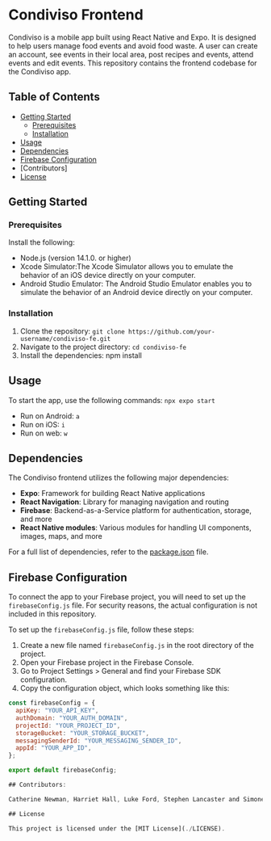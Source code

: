 # Condiviso Frontend

Condiviso is a mobile app built using React Native and Expo. It is designed to help users manage food events and avoid food waste. A user can create an account, see events in their local area, post recipes and events, attend events and edit events. This repository contains the frontend codebase for the Condiviso app.

## Table of Contents

- [Getting Started](#getting-started)
  - [Prerequisites](#prerequisites)
  - [Installation](#installation)
- [Usage](#usage)
- [Dependencies](#dependencies)
- [Firebase Configuration](#firebase-configuration)
- [Contributors] 
- [License](#license)

## Getting Started

### Prerequisites

Install the following:

- Node.js (version 14.1.0. or higher)
- Xcode Simulator:The Xcode Simulator allows you to emulate the behavior of an iOS device directly on your computer.
- Android Studio Emulator: The Android Studio Emulator enables you to simulate the behavior of an Android device directly on your computer.


### Installation

1. Clone the repository: 
    `git clone https://github.com/your-username/condiviso-fe.git`
2. Navigate to the project directory:
    `cd condiviso-fe`
3. Install the dependencies:
    npm install


## Usage
To start the app, use the following commands:
    `npx expo start`
- Run on Android:
    `a`
- Run on iOS:
    `i`
- Run on web:
    `w`


## Dependencies

The Condiviso frontend utilizes the following major dependencies:

- **Expo**: Framework for building React Native applications
- **React Navigation**: Library for managing navigation and routing
- **Firebase**: Backend-as-a-Service platform for authentication, storage, and more
- **React Native modules**: Various modules for handling UI components, images, maps, and more

For a full list of dependencies, refer to the [package.json](./package.json) file.

## Firebase Configuration

To connect the app to your Firebase project, you will need to set up the `firebaseConfig.js` file. For security reasons, the actual configuration is not included in this repository.

To set up the `firebaseConfig.js` file, follow these steps:

1. Create a new file named `firebaseConfig.js` in the root directory of the project.
2. Open your Firebase project in the Firebase Console.
3. Go to Project Settings > General and find your Firebase SDK configuration.
4. Copy the configuration object, which looks something like this:

```javascript
const firebaseConfig = {
  apiKey: "YOUR_API_KEY",
  authDomain: "YOUR_AUTH_DOMAIN",
  projectId: "YOUR_PROJECT_ID",
  storageBucket: "YOUR_STORAGE_BUCKET",
  messagingSenderId: "YOUR_MESSAGING_SENDER_ID",
  appId: "YOUR_APP_ID",
};

export default firebaseConfig;

## Contributors:

Catherine Newman, Harriet Hall, Luke Ford, Stephen Lancaster and Simone Dessi

## License

This project is licensed under the [MIT License](./LICENSE).
